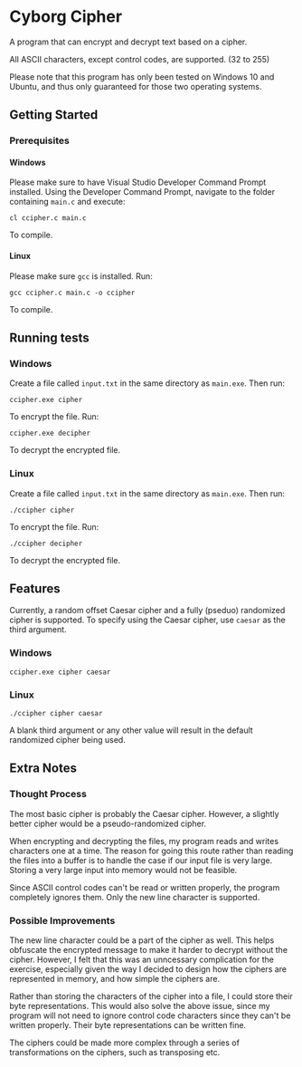 # Cyborg Cipher

A program that can encrypt and decrypt text based on a cipher.

All ASCII characters, except control codes, are supported. (32 to 255)

Please note that this program has only been tested on Windows 10 and Ubuntu, and thus only guaranteed for those two operating systems.

## Getting Started

### Prerequisites

#### Windows

Please make sure to have Visual Studio Developer Command Prompt installed.  Using the Developer	Command Prompt, navigate to the folder containing `main.c` and execute:

```
cl ccipher.c main.c
```

To compile.

#### Linux

Please make sure `gcc` is installed.  Run:

```
gcc ccipher.c main.c -o ccipher
```

To compile.

## Running tests

### Windows

Create a file called `input.txt` in the same directory as `main.exe`.  Then run:

```
ccipher.exe cipher
```

To encrypt the file.  Run:

```
ccipher.exe decipher
```

To decrypt the encrypted file.

### Linux

Create a file called `input.txt` in the same directory as `main.exe`.  Then run:

```
./ccipher cipher
```

To encrypt the file.  Run:

```
./ccipher decipher
```

To decrypt the encrypted file.

## Features

Currently, a random offset Caesar cipher and a fully (pseduo) randomized cipher is supported.  To specify using the Caesar cipher, use `caesar` as the third argument.

### Windows

```
ccipher.exe cipher caesar
```

### Linux

```
./ccipher cipher caesar
```

A blank third argument or any other value will result in the default randomized cipher being used.

## Extra Notes

### Thought Process

The most basic cipher is probably the Caesar cipher.  However, a slightly better cipher would be a pseudo-randomized cipher.

When encrypting and decrypting the files, my program reads and writes characters one at a time.  The reason for going this route rather than reading the files into a buffer is to handle the case if our input file is very large.  Storing a very large input into memory would not be feasible.

Since ASCII control codes can't be read or written properly, the program completely ignores them.  Only the new line character is supported.  

### Possible Improvements

The new line character could be a part of the cipher as well.  This helps obfuscate the encrypted message to make it harder to decrypt without the cipher.  However, I felt that this was an unncessary complication for the exercise, especially given the way I decided to design how the ciphers are represented in memory, and how simple the ciphers are.  

Rather than storing the characters of the cipher into a file, I could store their byte representations.  This would also solve the above issue, since my program will not need to ignore control code characters since they can't be written properly.  Their byte representations can be written fine.

The ciphers could be made more complex through a series of transformations on the ciphers, such as transposing etc.
